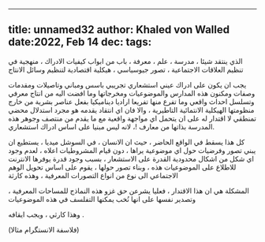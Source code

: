 
---
title: unnamed32
author: Khaled von Walled
date:2022, Feb 14 
dec:
tags:
---

الذي ينتقد شيئا ، مدرسة ، علم ، معرفة ، باب من ابواب كيفيات الادراك ، منهجية في تنظيم العلاقات الاجتماعية ، تصور جيوسياسي ، هيكلية اقتصادية لتنظيم وسائل الانتاج

يجب ان يكون على ادراك عيني استشعاري تجريبي باسس ومباني وتاصيلات ومقدمات وصفات ومكنون هذه المدارس والموضوعيات ومخرجاتها وما افضت اليه من انتاج معرفي وتسلسل احداث واقعي وما تفرع منها تفريعا اراديا ديناميكيا بفعل عناصر بشرية من خارج منظومتها الهيكلية الانتمائية التاطيرية ، والا فان اي انتقاد يقدمه هو مجرد استدلال محضي تمنطقي لا اقتدار له على ان يتحمل اي مواجهة واقعية مع ما يقدم من منتصف وجوهر هذه المدرسة بذاتها من معارف !، لانه ليس مبنيا على اساس ادراك استشعاري.



كل هذا يسقط في الواقع الحاضر ، حيث ان الانسان ، في السوشل ميديا ، يستطيع ان يبني تصور وفرضيات حول اي موضوعية يراها ، دون قيام المشروطيات اعلاه ، لعدم وجود اي شكل من اشكال محدودية القدرة على الاستشعار ، بسبب وجود قدرة يوفرها الانترنت للاطلاع على الموضوعيات هذه ، وبناء تصور حولها ، يقوم على اساس تحويل الوهم الاجتماعي الى نوع من انواع التصورات المعرفية ، وهذه كارثة



المشكلة هي ان هذا الاقتدار ، فعليا يشرعن حق غزو هذه النماذج للمساحات المعرفية ، وتصدير نفسها على انها نُخب يمكنها التفلسف في هذه الموضوعيات


وهذا كارثي ، ويجب ايقافه .


(فلاسفة الانستگرام مثالا)


